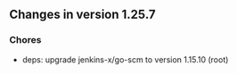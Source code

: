 
## Changes in version 1.25.7

### Chores

* deps: upgrade jenkins-x/go-scm to version 1.15.10 (root)

